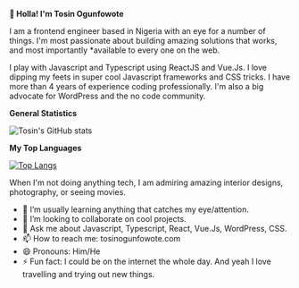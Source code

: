 
**👋 Holla! I'm Tosin Ogunfowote**

I am a frontend engineer based in Nigeria with an eye for a number of things. I'm most passionate about building amazing solutions that works, and most importantly *available to every one on the web.

I play with Javascript and Typescript using ReactJS and Vue.Js. I love dipping my feets in super cool Javascript frameworks and CSS tricks. I have more than 4 years of experience coding professionally. I'm also a big advocate for WordPress and the no code community.

**General Statistics**

![Tosin's GitHub stats](github-readme-stats-tau-nine-43.vercel.app/api?username=tofmat&count_private=true&show_icons=true&theme=dark&&include_all_commits=true)

**My Top Languages**

[![Top Langs](github-readme-stats-tau-nine-43.vercel.app/api/top-langs/?username=tofmat&count_private=true&langs_count=5)](https://github.com/anuraghazra/github-readme-stats)

When I'm not doing anything tech, I am admiring amazing interior designs, photography, or seeing movies.

  - 🌱 I’m usually learning anything that catches my eye/attention.
  - 👯 I’m looking to collaborate on cool projects.
  - 💬 Ask me about Javascript, Typescript, React, Vue.Js, WordPress, CSS.
  - 📫 How to reach me: tosinogunfowote.com
  - 😄 Pronouns: Him/He
  - ⚡ Fun fact: I could be on the internet the whole day. And yeah I love travelling and trying out new things.

